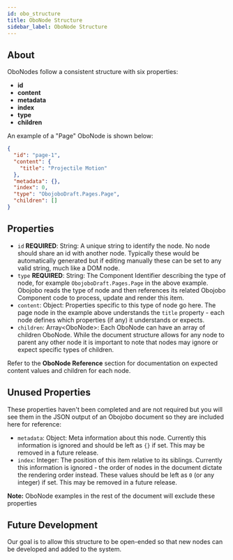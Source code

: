 ```yaml
---
id: obo_structure
title: OboNode Structure
sidebar_label: OboNode Structure
---
```


## About

OboNodes follow a consistent structure with six properties:

* **id**
* **content**
* **metadata**
* **index**
* **type**
* **children**

An example of a "Page" OboNode is shown below:

```json
{
  "id": "page-1",
  "content": {
    "title": "Projectile Motion"
  },
  "metadata": {},
  "index": 0,
  "type": "ObojoboDraft.Pages.Page",
  "children": []
}
```

## Properties

* `id` **REQUIRED**: String: A unique string to identify the node. No node should share an id with another node. Typically these would be automatically generated but if editing manually these can be set to any valid string, much like a DOM node.
* `type` **REQUIRED**: String: The Component Identifier describing the type of node, for example `ObojoboDraft.Pages.Page` in the above example. Obojobo reads the type of node and then references its related Obojobo Component code to process, update and render this item.
* `content`: Object: Properties specific to this type of node go here. The page node in the example above understands the `title` property - each node defines which properties (if any) it understands or expects.
* `children`: Array\<OboNode>: Each OboNode can have an array of children OboNode. While the document structure allows for any node to parent any other node it is important to note that nodes may ignore or expect specific types of children.

Refer to the **OboNode Reference** section for documentation on expected content values and children for each node.

## Unused Properties

These properties haven't been completed and are not required but you will see them in the JSON output of an Obojobo document so they are included here for reference:

* `metadata`: Object: Meta information about this node. Currently this information is ignored and should be left as `{}` if set. This may be removed in a future release.
* `index`: Integer: The position of this item relative to its siblings. Currently this information is ignored - the order of nodes in the document dictate the rendering order instead. These values should be left as `0` (or any integer) if set. This may be removed in a future release.

**Note:** OboNode examples in the rest of the document will exclude these properties

## Future Development

Our goal is to allow this structure to be open-ended so that new nodes can be developed and added to the system.
